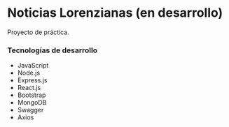 # Noticias Lorenzianas (en desarrollo)
Proyecto de práctica.

### Tecnologías de desarrollo
* JavaScript
* Node.js
* Express.js
* React.js
* Bootstrap
* MongoDB
* Swagger
* Axios
